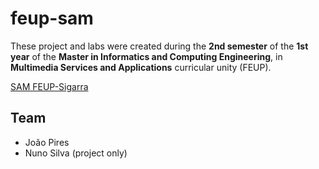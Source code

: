 # feup-sam
 
These project and labs were created during the **2nd semester** of the **1st year** of the **Master in Informatics and Computing Engineering**, in **Multimedia Services and Applications** curricular unity (FEUP).

[SAM FEUP-Sigarra](https://sigarra.up.pt/feup/en/UCURR_GERAL.FICHA_UC_VIEW?pv_ocorrencia_id=486265 "Curricular Unity Homepage")

## Team

- João Pires
- Nuno Silva (project only)